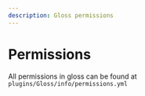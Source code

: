 ```yaml
---
description: Gloss permissions
---
```


# Permissions

All permissions in gloss can be found at `plugins/Gloss/info/permissions.yml`

